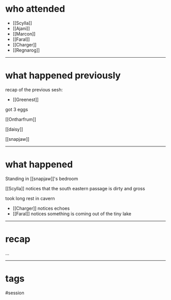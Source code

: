 # who attended

- [[Scylla]]
- [[Ajani]]
- [[Marcon]]
- [[Faral]]
- [[Charger]]
- [[Regnarog]]

---
# what happened previously

recap of the previous sesh: 
- [[Greenest]]

got 3 eggs

[[Ontharfrum]]

[[daisy]]

[[snapjaw]]

---
# what happened

Standing in [[snapjaw]]'s bedroom 

[[Scylla]] notices that the south eastern passage is dirty and gross

took long rest in cavern
- [[Charger]] notices echoes
- [[Faral]] notices something is coming out of the tiny lake



---
# recap

...

---
# tags

#session